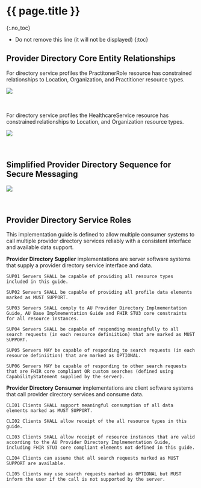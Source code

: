 # {{ page.title }}
{:.no_toc}

<!-- TOC -->

* Do not remove this line (it will not be displayed)
{:toc}


## Provider Directory Core Entity Relationships

For directory service profiles the PractitonerRole resource has constrained relationships to Location, Organization, and Practitioner resource types.
<div>
<img src="assets/images/erd1.jpg"/>
</div>
<br/>
<br/>

For directory service profiles the HealthcareService resource has constrained relationships to Location, and Organization resource types.
<div>
<img src="assets/images/erd2.jpg"/>
</div>
<br/>
<br/>

## Simplified Provider Directory Sequence for Secure Messaging

<div>
<img src="assets/images/sequence1.jpg"/>
</div>
<br/>
<br/>

## Provider Directory Service Roles

This implementation guide is defined to allow multiple consumer systems to call multiple provider directory services reliably with a consistent interface and available data support.  


**Provider Directory Supplier** implementations are server software systems that supply a provider directory service interface and data.

```
SUP01 Servers SHALL be capable of providing all resource types included in this guide.
```

```
SUP02 Servers SHALL be capable of providing all profile data elements marked as MUST SUPPORT.
```

```
SUP03 Servers SHALL comply to AU Provider Directory Implmementation Guide, AU Base Implmementation Guide and FHIR STU3 core constraints for all resource instances.
```

```
SUP04 Servers SHALL be capable of responding meaningfully to all search requests (in each resource definiition) that are marked as MUST SUPPORT.
```

```
SUP05 Servers MAY be capable of responding to search requests (in each resource definiition) that are marked as OPTIONAL.
```

```
SUP06 Servers MAY be capable of responding to other search requests that are FHIR core compliant OR custom searches (defined using CapabilityStatement supplied by the server).
```

**Provider Directory Consumer** implementations are client software systems that call provider directory services and consume data.

```
CLI01 Clients SHALL support meaningful consumption of all data elements marked as MUST SUPPORT.
```

```
CLI02 Clients SHALL allow receipt of the all resource types in this guide.
```

```
CLI03 Clients SHALL allow receipt of resource instances that are valid according to the AU Provider Directory Implmementation Guide, including FHIR STU3 core compliant elements not defined in this guide.
```

```
CLI04 Clients can assume that all search requests marked as MUST SUPPORT are available.
```

```
CLI05 Clients may use search requests marked as OPTIONAL but MUST inform the user if the call is not supported by the server.
```
